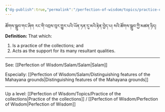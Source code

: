 ```yaml
---
{"dg-publish":true,"permalink":"/perfection-of-wisdom/topics/practice-of-the-collection-of-the-grounds/"}
---
```


ཚོགས་སྒྲུབ་གང་ཞིག རང་གི་འབྲས་བུར་གྱུར་པའི་ཡོན་ཏན་དུ་མའི་རྟེན་བྱེད་པ། སའི་ཚོགས་སྒྲུབ་ཀྱི་མཚན་ཉིད།
**Definition:** That which:
1. Is a practice of the collections; and
2. Acts as the support for its many resultant qualities.

---
See: [[Perfection of Wisdom/Salam/Salam\|Salam]]

Especially: [[Perfection of Wisdom/Salam/Distinguishing features of the Mahayana grounds\|Distinguishing features of the Mahayana grounds]]

---
Up a level: [[Perfection of Wisdom/Topics/Practice of the collections\|Practice of the collections]] /  [[Perfection of Wisdom/Perfection of Wisdom\|Perfection of Wisdom]]